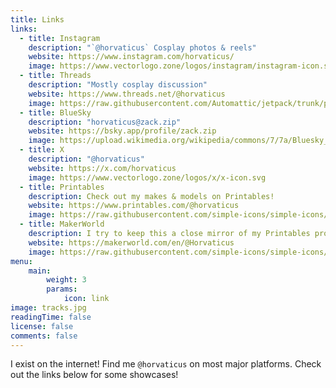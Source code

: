 ```yaml
---
title: Links
links:
  - title: Instagram
    description: "`@horvaticus` Cosplay photos & reels"
    website: https://www.instagram.com/horvaticus/
    image: https://www.vectorlogo.zone/logos/instagram/instagram-icon.svg
  - title: Threads
    description: "Mostly cosplay discussion"
    website: https://www.threads.net/@horvaticus
    image: https://raw.githubusercontent.com/Automattic/jetpack/trunk/projects/js-packages/social-logos/src/svg/threads.svg
  - title: BlueSky
    description: "horvaticus@zack.zip"
    website: https://bsky.app/profile/zack.zip
    image: https://upload.wikimedia.org/wikipedia/commons/7/7a/Bluesky_Logo.svg
  - title: X
    description: "@horvaticus"
    website: https://x.com/horvaticus
    image: https://www.vectorlogo.zone/logos/x/x-icon.svg
  - title: Printables
    description: Check out my makes & models on Printables!
    website: https://www.printables.com/@horvaticus
    image: https://raw.githubusercontent.com/simple-icons/simple-icons/master/icons/printables.svg
  - title: MakerWorld
    description: I try to keep this a close mirror of my Printables profile, but this also includes my Bambu X1C profiles in some cases.
    website: https://makerworld.com/en/@Horvaticus
    image: https://raw.githubusercontent.com/simple-icons/simple-icons/master/icons/bambulab.svg
menu:
    main: 
        weight: 3
        params:
            icon: link
image: tracks.jpg
readingTime: false
license: false
comments: false
---
```

I exist on the internet! Find me `@horvaticus` on most major platforms. Check out the links below for some showcases!
